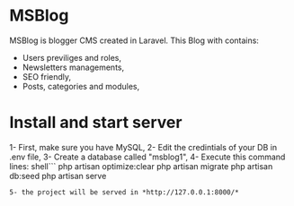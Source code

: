 # MSBlog

MSBlog is blogger CMS created in Laravel.
This Blog with contains:
- Users previliges and roles,
- Newsletters managements,
- SEO friendly,
- Posts, categories and modules,

# Install and start server

1- First, make sure you have MySQL,
2- Edit the credintials of your DB in .env file,
3- Create a database called "msblog1",
4- Execute this command lines:
shell```
php artisan optimize:clear
php artisan migrate
php artisan db:seed
php artisan serve
```
5- the project will be served in *http://127.0.0.1:8000/*
